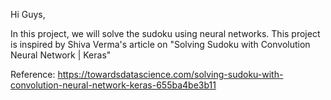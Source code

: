 Hi Guys,

In this project, we will solve the sudoku using neural networks.
This project is inspired by Shiva Verma's article on "Solving Sudoku with Convolution Neural Network | Keras" 

Reference: https://towardsdatascience.com/solving-sudoku-with-convolution-neural-network-keras-655ba4be3b11
